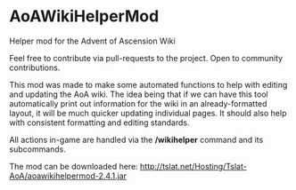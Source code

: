 # AoAWikiHelperMod
Helper mod for the Advent of Ascension Wiki

Feel free to contribute via pull-requests to the project. Open to community contributions.


This mod was made to make some automated functions to help with editing and updating the AoA wiki.
The idea being that if we can have this tool automatically print out information for the wiki in an already-formatted layout, it will be much quicker updating individual pages.
It should also help with consistent formatting and editing standards.

All actions in-game are handled via the **/wikihelper** command and its subcommands.

The mod can be downloaded here: http://tslat.net/Hosting/Tslat-AoA/aoawikihelpermod-2.4.1.jar